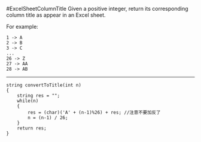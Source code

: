#ExcelSheetColumnTitle
Given a positive integer, return its corresponding column title as appear in an Excel sheet.

For example:

    1 -> A
    2 -> B
    3 -> C
    ...
    26 -> Z
    27 -> AA
    28 -> AB 


---


```
string convertToTitle(int n)
{
    string res = "";  
    while(n)  
    {  
        res = (char)('A' + (n-1)%26) + res; //注意不要加反了 
        n = (n-1) / 26;  
    }  
    return res;  
}
```